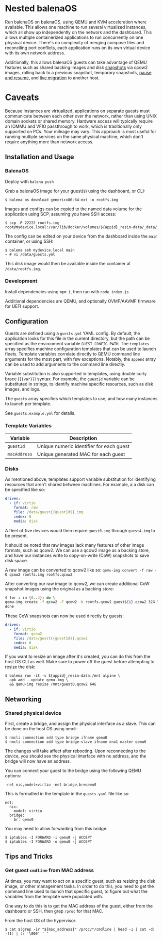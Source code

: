# Nested balenaOS
Run balenaOS on balenaOS, using QEMU and KVM acceleration where available. This allows one machine to run several virtualized instances, which all show up independently on the network and the dashboard. This allows multiple containerized applications to run concurrently on one physical device. There's no complexity of merging compose files and reconciling port conflicts, each application runs on its own virtual device with its own network address.

Additionally, this allows balenaOS guests can take advantage of QEMU features such as shared backing images and disk [snapshots](https://wiki.qemu.org/Documentation/CreateSnapshot) via qcow2 images, rolling back to a previous snapshot, temporary snapshots, [pause and resume](https://qemu-project.gitlab.io/qemu/system/images.html#vm-005fsnapshots), and [live migration](https://developers.redhat.com/blog/2015/03/24/live-migrating-qemu-kvm-virtual-machines) to another host.

# Caveats

Because instances are virtualized, applications on separate guests must communicate between each other over the network, rather than using UNIX domain sockets or shared memory. Hardware access will typically require an IOMMU and VFIO passthrough to work, which is traditionally only supported on PCs. Your mileage may vary. This approach is most useful for running multiple services on the same physical machine, which don't require anything more than network access.

## Installation and Usage

### BalenaOS
Deploy with `balena push`

Grab a balenaOS image for your guest(s) using the dashboard, or CLI:
```
$ balena os download genericx86-64-ext -o rootfs.img
```

Images and configs can be copied to the named data volume for the application using SCP, assuming you have SSH access:
```
$ scp -P 22222 rootfs.img root@mydevice.local:/var/lib/docker/volumes/${appid}_resin-data/_data/
```

The config can be edited on your device from the dashboard inside the `main` container, or using SSH:
```
$ balena ssh mydevice.local main
~ # vi /data/guests.yml
```

This disk image would then be available inside the container at `/data/rootfs.img`.

### Development
Install dependencies using `npm i`, then run with `node index.js`

Additional dependencies are QEMU, and optionally OVMF/AAVMF firmware for UEFI support.

## Configuration

Guests are defined using a `guests.yml` YAML config.  By default, the application looks for this file in the current directory, but the path can be specified as the environment variable `GUEST_CONFIG_PATH`. The `templates` array specifies machine configuration templates that can be used to launch fleets. Template variables correlate directly to QEMU command line arguments for the most part, with few exceptions. Notably, the `append` array can be used to add arguments to the command line directly.

Variable substitution is also supported in templates, using double curly brace (`{{var}}`) syntax. For example, the `guestId` variable can be substituted in strings, to identify machine specific resources, such as disk images, and logs.

The `guests` array specifies which templates to use, and how many instances to launch per template.

See `guests.example.yml` for details.

### Template Variables
| Variable     | Description                              |
| ------------ | ---------------------------------------- |
| `guestId`    | Unique numeric identifier for each guest |
| `macAddress` | Unique generated MAC for each guest      |

### Disks
As mentioned above, templates support variable substitution for identifying resources that aren't shared between machines. For example, a a disk can be specified like so:
```yaml
drives:
  - if: virtio
    format: raw
    file: /data/guest{{guestId}}.img
    index: 0
    media: disk
```

A fleet of five devices would then require `guest0.img` through `guest4.img` to be present.

It should be noted that raw images lack many features of other image formats, such as qcow2. We can use a qcow2 image as a backing store, and have our instances write to copy-on-write (CoW) snapshots to save disk space.

A raw image can be converted to qcow2 like so:
`qemu-img convert -f raw -O qcow2 rootfs.img rootfs.qcow2`

After converting our raw image to qcow2, we can create additional CoW snapshot images using the original as a backing store:

```bash
$ for i in {0..4}; do \
qemu-img create -f qcow2 -F qcow2 -b rootfs.qcow2 guest${i}.qcow2 32G \
done
```

These CoW snapshots can now be used directly by guests:
```yaml
drives:
  - if: virtio
    format: qcow2
    file: /data/guest{{guestId}}.qcow2
    index: 0
    media: disk
```

If you want to resize an image after it's created, you can do this from the host OS CLI as well. Make sure to power off the guest before attempting to resize the disk:
```
$ balena run -it -v ${appid}_resin-data:/mnt alpine \
  apk add --update qemu-img \
  && qemu-img resize /mnt/guest0.qcow2 64G
```

## Networking
### Shared physical device
First, create a bridge, and assign the physical interface as a slave. This can be done on the host OS using nmcli:

```
$ nmcli connection add type bridge ifname qemu0
$ nmcli connection add type bridge-slave ifname eno1 master qemu0
```

The changes will take affect after rebooting. Upon reconnecting to the device, you should see the physical interface with no address, and the bridge will now have an address.

You can connect your guest to the bridge using the following QEMU options:
```
-net nic,model=virtio -net bridge,br=qemu0
```

This is formatted in the template in the `guests.yaml` file like so:
```
net:
  nic:
    model: virtio
  bridge:
    br: qemu0
```

You may need to allow forwarding from this bridge:
```
$ iptables -I FORWARD -i qemu0 -j ACCEPT
$ iptables -I FORWARD -o qemu0 -j ACCEPT
```

## Tips and Tricks
### Get guest `cmdline` from MAC address
At times, you may want to act on a specific guest, such as resizing the disk image, or other management tasks. In order to do this, you need to get the command line used to launch that specific guest, to figure out what the variables from the template were populated with.

One way to do this is to get the MAC address of the guest, either from the dashboard or SSH, then grep `/proc` for that MAC.

From the host OS of the hypervisor:
```
$ cat $(grep -ir "${mac_address}" /proc/*/cmdline | head -1 | cut -d: -f1) | tr '\000' ' '
```
